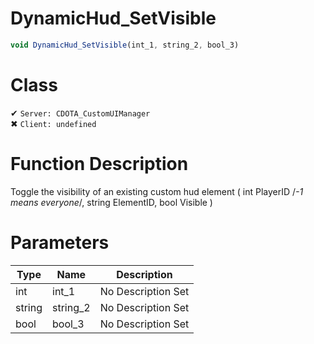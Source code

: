 # DynamicHud_SetVisible
```js
void DynamicHud_SetVisible(int_1, string_2, bool_3)
```
# Class
✔ `Server: CDOTA_CustomUIManager`  
✖ `Client: undefined`  

# Function Description
Toggle the visibility of an existing custom hud element ( int PlayerID /*-1 means everyone*/, string ElementID, bool Visible )
# Parameters
Type|Name|Description
--|--|--
int|int_1|No Description Set
string|string_2|No Description Set
bool|bool_3|No Description Set
